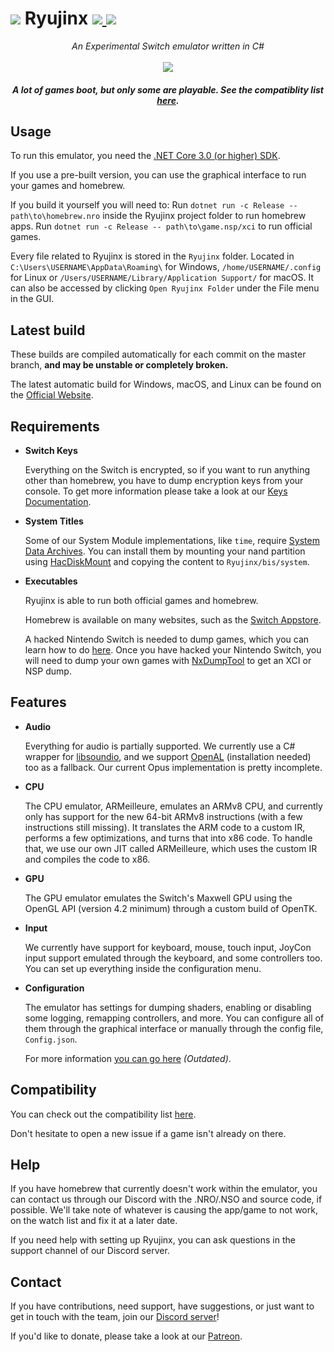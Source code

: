 
<h1>
    <img src="https://i.imgur.com/G6Mleco.png"> Ryujinx
    <a href="https://ci.appveyor.com/project/B3astTech/ryujinx/history" target="_blank">
        <img src="https://ci.appveyor.com/api/projects/status/ssg4jwu6ve3k594s/branch/master?svg=true">
    </a>
    <a href="https://discord.gg/N2FmfVc">
        <img src="https://img.shields.io/discord/410208534861447168.svg">
    </a>
</h1>

<p align="center">
    <i>An Experimental Switch emulator written in C#</i><br />
    <br />
    <img src="https://i.imgur.com/JDLmXJ6.png">
</p>

<h5 align="center">
    A lot of games boot, but only some are playable. See the compatiblity list <a href="https://github.com/Ryujinx/Ryujinx-Games-List/issues" target="_blank">here</a>.
</h5>

## Usage

To run this emulator, you need the [.NET Core 3.0 (or higher) SDK](https://dotnet.microsoft.com/download/dotnet-core).

If you use a pre-built version, you can use the graphical interface to run your games and homebrew.

If you build it yourself you will need to:
Run `dotnet run -c Release -- path\to\homebrew.nro` inside the Ryujinx project folder to run homebrew apps.
Run `dotnet run -c Release -- path\to\game.nsp/xci` to run official games.

Every file related to Ryujinx is stored in the `Ryujinx` folder. Located in `C:\Users\USERNAME\AppData\Roaming\` for Windows, `/home/USERNAME/.config` for Linux or `/Users/USERNAME/Library/Application Support/` for macOS. It can also be accessed by clicking `Open Ryujinx Folder` under the File menu in the GUI.

## Latest build

These builds are compiled automatically for each commit on the master branch, **and may be unstable or completely broken.**

The latest automatic build for Windows, macOS, and Linux can be found on the [Official Website](https://ryujinx.org/#/Build).

## Requirements

 - **Switch Keys**

   Everything on the Switch is encrypted, so if you want to run anything other than homebrew, you have to dump encryption keys from your console. To get more information please take a look at our [Keys Documentation](KEYS.md).

 - **System Titles**

   Some of our System Module implementations, like `time`, require [System Data Archives](https://switchbrew.org/wiki/Title_list#System_Data_Archives). You can install them by mounting your nand partition using [HacDiskMount](https://switchtools.sshnuke.net/) and copying the content to `Ryujinx/bis/system`.

 - **Executables**

   Ryujinx is able to run both official games and homebrew.

   Homebrew is available on many websites, such as the [Switch Appstore](https://www.switchbru.com/appstore/).

   A hacked Nintendo Switch is needed to dump games, which you can learn how to do [here](https://nh-server.github.io/switch-guide/). Once you have hacked your Nintendo Switch, you will need to dump your own games with [NxDumpTool](https://github.com/DarkMatterCore/nxdumptool/releases) to get an XCI or NSP dump.

## Features

 - **Audio**

   Everything for audio is partially supported. We currently use a C# wrapper for [libsoundio](http://libsound.io/), and we support [OpenAL](https://openal.org/downloads/OpenAL11CoreSDK.zip) (installation needed) too as a fallback. Our current Opus implementation is pretty incomplete.

- **CPU**

  The CPU emulator, ARMeilleure, emulates an ARMv8 CPU, and currently only has support for the new 64-bit ARMv8 instructions (with a few instructions still missing). It translates the ARM code to a custom IR, performs a few optimizations, and turns that into x86 code. To handle that, we use our own JIT called ARMeilleure, which uses the custom IR and compiles the code to x86.

- **GPU**

  The GPU emulator emulates the Switch's Maxwell GPU using the OpenGL API (version 4.2 minimum) through a custom build of OpenTK.

- **Input**

   We currently have support for keyboard, mouse, touch input, JoyCon input support emulated through the keyboard, and some controllers too. You can set up everything inside the configuration menu.

- **Configuration**

   The emulator has settings for dumping shaders, enabling or disabling some logging, remapping controllers, and more. You can configure all of them through the graphical interface or manually through the config file, `Config.json`.

   For more information [you can go here](CONFIG.md) *(Outdated)*.

## Compatibility

You can check out the compatibility list [here](https://github.com/Ryujinx/Ryujinx-Games-List/issues).

Don't hesitate to open a new issue if a game isn't already on there.

## Help

If you have homebrew that currently doesn't work within the emulator, you can contact us through our Discord with the .NRO/.NSO and source code, if possible. We'll take note of whatever is causing the app/game to not work, on the watch list and fix it at a later date.

If you need help with setting up Ryujinx, you can ask questions in the support channel of our Discord server.

## Contact

If you have contributions, need support, have suggestions, or just want to get in touch with the team, join our [Discord server](https://discord.gg/N2FmfVc)!

If you'd like to donate, please take a look at our [Patreon](https://www.patreon.com/ryujinx).
